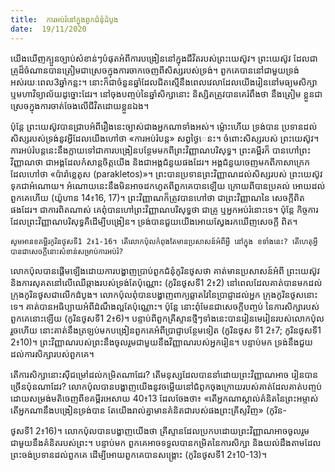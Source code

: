 ```yaml
---
title:  ការអប់រំនៅក្នុងពួកជំនុំដំបូង
date:  19/11/2020
---
```


យើងឃើញក្បួនច្បាប់សំខាន់ៗបំផុតអំពីការបង្រៀននៅក្នុងជីវិតរបស់ព្រះយេស៊ូវ។ ព្រះយេស៊ូវ ដែលជាគ្រូដ៏ចំណានបានត្រៀមជាស្រេចក្នុងការចាកចេញពីសិស្សរបស់ទ្រង់។ ពួកគេបាននៅជាមួយទ្រង់ អស់រយៈពេល3ឆ្នាំកន្លះ។ នោះក៏ជាចំនួនឆ្នាំដែលជិតស្មើនឹងពេលវេលាដែលយើងរៀននៅមធ្យមសិក្សា ឬមហាវិទ្យាល័យដូច្នោះដែរ។ នៅចុងបញ្ចប់នៃឆ្នាំសិក្សានោះ និស្សិតត្រូវបានគេរំពឹងថា នឹងត្រៀម ខ្លួនជាស្រេចក្នុងការចាត់ចែងលើជីវិតដោយខ្លួនឯង។

ប៉ុន្តែ ព្រះយេស៊ូវបានជ្រាបអំពីរឿងនេះច្បាស់ជាងអ្នកណាទាំងអស់។ ម៉្លោះហើយ ទ្រង់បាន ប្រទានដល់សិស្សរបស់ទ្រង់នូវអ្វីដែលយើងហៅថា «ការអប់រំបន្ត» សព្វថ្ងៃេនះ។ ចំពោះសិស្សរបស់ ព្រះយេស៊ូវ។ ការអប់រំបន្តនេះនឹងក្លាយទៅជាការបង្រៀនបន្ថែមមកពីព្រះវិញ្ញាណបរិសុទ្ធ។ ព្រះគម្ពីរក៏ បានហៅព្រះវិញ្ញាណថា ជាអង្គដែលកំសាន្តចិត្តយើង និងជាអង្គជំនួយផងដែរ។ អង្គជំនួយចេញមកពីភាសាក្រេកដែលហៅថា «ប៉ារ៉ាខ្លេតូស (parakletos)»។ ព្រះបានប្រទានព្រះវិញ្ញាណដល់សិស្សរបស់ ព្រះយេស៊ូវទុកជាអំណោយ។ អំណោយនេះនឹងមិនអាចដកហូតពីពួកគេបានឡើយ ក្រោយពីបានប្រគល់ អោយដល់ពួកគេហើយ (យ៉ូហាន 14៖16, 17)។ ព្រះវិញ្ញាណក៏ត្រូវបានហៅថា ជាព្រះវិញ្ញាណនៃ សេចក្តីពិតផងដែរ។ ជាការពិតណាស់ គេពុំបានហៅព្រះវិញ្ញាណបរិសុទ្ធថា ជាគ្រូ ឬអ្នកអប់រំនោះទេ។ ប៉ុន្តែ កិច្ចការដែលព្រះវិញ្ញាណបរិសុទ្ធគឺដើម្បីបង្រៀន។ ទ្រង់បានជួយយើងអោយស្វែងរកឃើញសេចក្តី ពិត។

`សូមអានខគម្ពីរកូរិនថូសទី1 2៖1-16។ តើលោកប៉ុលកំពុងតែមានប្រសាសន៍អំពីអ្វី នៅក្នុង ខទាំងនេះ? តើហេតុអ្វីបានជាសេចក្តីនោះសំខាន់សម្រាប់ការអប់រំ?`

លោកប៉ុលបានផ្តើមឡើងដោយការបង្ហាញប្រាប់ពួកជំនុំកូរិនថូសថា គាត់មានប្រសាសន៍អំពី ព្រះយេស៊ូវ និងការសុគតនៅលើឈើឆ្កាងរបស់ទ្រង់តែប៉ុណ្ណោះ (កូរិនថូសទី1 2៖2) នៅពេលដែលគាត់បានមកដល់ក្រុងកូរិនថូសជាលើកដំបូង។ លោកប៉ុលពុំបានបង្ហាញពាក្យឆ្លាតវៃនៃប្រាជ្ញាដល់អ្នក ក្រុងកូរិនថូសនោះទេ។ គាត់បានអធិប្បាយអំពីដំណឹងល្អតែប៉ុណ្ណោះ។ ប៉ុន្តែ នោះពុំមែនជាសេចក្តីបញ្ចប់ នៃការសិក្សារបស់ពួកគេនោះឡើយ (កូរិនថូសទី1 2៖6)។ បន្ទាប់ពីពួកគ្រីស្ទានថ្មីៗទាំងនេះបានរៀនមេរៀនរបស់លោកប៉ុលរួចហើយ នោះគាត់នឹងត្រឡប់មកបង្រៀនពួកគេអំពីប្រាជ្ញាបន្ថែមទៀត (កូរិនថូស ទី1 2៖7; កូរិនថូសទី1 2៖10)។ ព្រះវិញ្ញាណរបស់ព្រះនឹងចូលរួមជាមួយនឹងវិញ្ញាណរបស់អ្នករៀន។ បន្ទាប់មក ទ្រង់នឹងជួយដល់ការសិក្សារបស់ពួកគេ។

តើការសិក្សានោះស៊ីជម្រៅដល់កម្រិតណាដែរ? តើមនុស្សដែលបាននាំដោយព្រះវិញ្ញាណអាច រៀនបានច្រើនប៉ុនណាដែរ? លោកប៉ុលបានបង្ហាញយើងនូវចម្លើយនៅជំពូកចុងក្រោយរបស់គាត់ដែលគាត់បញ្ចប់ដោយសម្រង់មតិចេញពីខគម្ពីរអេសាយ 40៖13 ដែលចែងថា៖ «តើអ្នកណាស្គាល់គំនិតនៃព្រះអម្ចាស់ តើអ្នកណានឹងបង្រៀនទ្រង់បាន តែយើងរាល់គ្នាមានគំនិតជារបស់ផងព្រះគ្រីស្ទវិញ» (កូរិន-

ថូសទី1 2៖16)។ លោកប៉ុលបានបង្ហាញយើងថា គ្រីស្ទានដែលប្រកបដោយព្រះវិញ្ញាណអាចចូលរួម ជាមួយនឹងគំនិតរបស់ព្រះ។ បន្ទាប់មក ពួកគេអាចទទួលបានកម្រិតនៃការសិក្សា និងយល់ដឹងតាមដែល ព្រះចង់ប្រទានដល់ពួកគេ ដើម្បីអោយពួកគេបានសង្គ្រោះ (កូរិនថូសទី1 2៖10-13)។